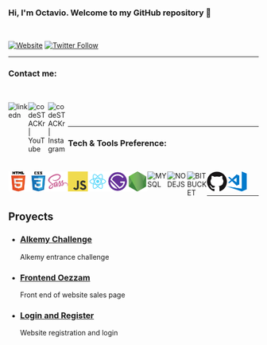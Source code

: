 ### Hi, I'm Octavio. Welcome to my GitHub repository 👋

</br>

[![Website](https://img.shields.io/website?label=Follow%20Me%20on%20LinkedIn&style=for-the-badge&url=https%3A%2F%2Fcodestackr.com)](https://www.linkedin.com/in/octaviomazzeo/)
[![Twitter Follow](https://img.shields.io/twitter/follow/octaviomazzeo?color=1DA1F2&logo=twitter&style=for-the-badge)](https://twitter.com/intent/follow?original_referer=https%3A%2F%2Fgithub.com%2Foctaviomazzeo&screen_name=octaviomazzeo)

---

### Contact me:

<br />

[<img align="left" alt="linkedn" width="40px" src="https://cdn.icon-icons.com/icons2/1996/PNG/512/linkedin_network_people_professional_profile_services_users_icon_123279.png" />][linkedin]
[<img align="left" alt="codeSTACKr | YouTube" width="40px" src="https://cdn.icon-icons.com/icons2/895/PNG/512/Twitter_icon_icon-icons.com_69154.png" />][twitter]
[<img align="left" alt="codeSTACKr | Instagram" width="40px" src="https://cdn.icon-icons.com/icons2/2037/PNG/512/ig_instagram_media_social_icon_124260.png" />][instagram]

<br />
<br />

---

### Tech & Tools Preference:

<br/>

[<img align="left" alt="HTML5" width="40px" src="https://raw.githubusercontent.com/github/explore/80688e429a7d4ef2fca1e82350fe8e3517d3494d/topics/html/html.png" />][github]
[<img align="left" alt="CSS3" width="40px" src="https://raw.githubusercontent.com/github/explore/80688e429a7d4ef2fca1e82350fe8e3517d3494d/topics/css/css.png" />][github]
[<img align="left" alt="Sass" width="40px" src="https://raw.githubusercontent.com/github/explore/80688e429a7d4ef2fca1e82350fe8e3517d3494d/topics/sass/sass.png" />][github]
[<img align="left" alt="JavaScript" width="40px" src="https://raw.githubusercontent.com/github/explore/80688e429a7d4ef2fca1e82350fe8e3517d3494d/topics/javascript/javascript.png" />][github]
[<img align="left" alt="React" width="40px" src="https://raw.githubusercontent.com/github/explore/80688e429a7d4ef2fca1e82350fe8e3517d3494d/topics/react/react.png" />][github]
[<img align="left" alt="Gatsby" width="40px" src="https://raw.githubusercontent.com/github/explore/e94815998e4e0713912fed477a1f346ec04c3da2/topics/gatsby/gatsby.png" />][github]
[<img align="left" alt="Node.js" width="40px" src="https://raw.githubusercontent.com/github/explore/80688e429a7d4ef2fca1e82350fe8e3517d3494d/topics/nodejs/nodejs.png" />][github]
[<img align="left" alt="MYSQL" width="40px" src="https://cdn.icon-icons.com/icons2/2415/PNG/512/mysql_original_wordmark_logo_icon_146417.png" />][github]
[<img align="left" alt="NODEJS" width="40px" src="https://img.icons8.com/color/452/mongodb.png" />][github]
[<img align="left" alt="BITBUCKET" width="40px" src="https://cdn.icon-icons.com/icons2/2415/PNG/512/bitbucket_original_wordmark_logo_icon_146622.png" />][github]
[<img align="left" alt="GitHub" width="40px" src="https://raw.githubusercontent.com/github/explore/78df643247d429f6cc873026c0622819ad797942/topics/github/github.png" />][github]
[<img align="left" alt="Visual Studio Code" width="40px" src="https://raw.githubusercontent.com/github/explore/80688e429a7d4ef2fca1e82350fe8e3517d3494d/topics/visual-studio-code/visual-studio-code.png" />][github]

<br />
<br />

---

## Proyects

- ### [Alkemy Challenge](https://alkemychallenge.netlify.app/)
  Alkemy entrance challenge
- ### [Frontend Oezzam](https://oezzam.netlify.app/)
  Front end of website sales page
- ### [Login and Register](https://loginoezzam.netlify.app)
  Website registration and login

[twitter]: https://twitter.com/octaviomazzeo
[instagram]: https://instagram.com/octaviomazzeo
[linkedin]: https://linkedin.com/in/octaviomazzeo
[github]: https://github.com/OezzaM
